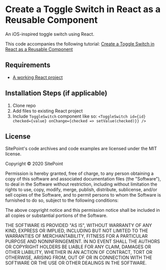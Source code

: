 # Create a Toggle Switch in React as a Reusable Component

An iOS-inspired toggle switch using React.

This code accompanies the following tutorial: [Create a Toggle Switch in React as a Reusable Component](https://www.sitepoint.com/react-toggle-switch-reusable-component/)

## Requirements

* [A working React project](https://reactjs.org/)

## Installation Steps (if applicable)

1. Clone repo
2. Add files to existing React project
3. Include `ToggleSwitch` component like so: `<ToggleSwitch id={id} checked={value} onChange={checked => setValue(checked)}} />`

## License

SitePoint's code archives and code examples are licensed under the MIT license.

Copyright © 2020 SitePoint

Permission is hereby granted, free of charge, to any person obtaining a copy of this software and associated documentation files (the "Software"), to deal in the Software without restriction, including without limitation the rights to use, copy, modify, merge, publish, distribute, sublicense, and/or sell copies of the Software, and to permit persons to whom the Software is furnished to do so, subject to the following conditions:

The above copyright notice and this permission notice shall be included in all copies or substantial portions of the Software.

THE SOFTWARE IS PROVIDED "AS IS", WITHOUT WARRANTY OF ANY KIND, EXPRESS OR IMPLIED, INCLUDING BUT NOT LIMITED TO THE WARRANTIES OF MERCHANTABILITY, FITNESS FOR A PARTICULAR PURPOSE AND NONINFRINGEMENT. IN NO EVENT SHALL THE AUTHORS OR COPYRIGHT HOLDERS BE LIABLE FOR ANY CLAIM, DAMAGES OR OTHER LIABILITY, WHETHER IN AN ACTION OF CONTRACT, TORT OR OTHERWISE, ARISING FROM, OUT OF OR IN CONNECTION WITH THE SOFTWARE OR THE USE OR OTHER DEALINGS IN THE SOFTWARE.
